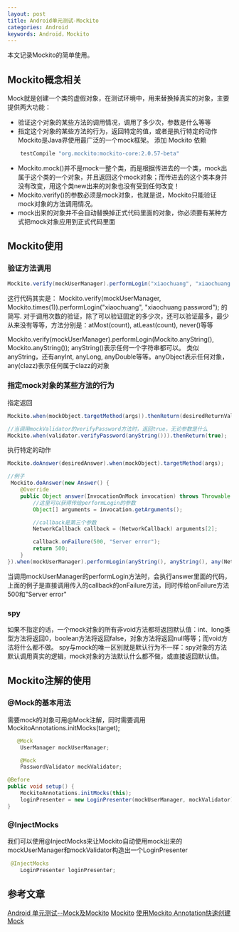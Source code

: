 ```yaml
---
layout: post
title: Android单元测试-Mockito
categories: Android
keywords: Android，Mockito
---
```

本文记录Mockito的简单使用。


## Mockito概念相关
Mock就是创建一个类的虚假对象，在测试环境中，用来替换掉真实的对象，主要提供两大功能：
- 验证这个对象的某些方法的调用情况，调用了多少次，参数是什么等等
- 指定这个对象的某些方法的行为，返回特定的值，或者是执行特定的动作
Mockito是Java界使用最广泛的一个mock框架。
添加 Mockito 依赖
```java
    testCompile "org.mockito:mockito-core:2.0.57-beta"
```

- Mockito.mock()并不是mock一整个类，而是根据传进去的一个类，mock出属于这个类的一个对象，并且返回这个mock对象；而传进去的这个类本身并没有改变，用这个类new出来的对象也没有受到任何改变！
- Mockito.verify()的参数必须是mock对象，也就是说，Mockito只能验证mock对象的方法调用情况。
- mock出来的对象并不会自动替换掉正式代码里面的对象，你必须要有某种方式把mock对象应用到正式代码里面

## Mockito使用
### 验证方法调用
```java
Mockito.verify(mockUserManager).performLogin("xiaochuang", "xiaochuang password");
```
这行代码其实是：
Mockito.verify(mockUserManager, Mockito.times(1)).performLogin("xiaochuang", "xiaochuang password");
的简写.
对于调用次数的验证，除了可以验证固定的多少次，还可以验证最多，最少从来没有等等，方法分别是：atMost(count), atLeast(count), never()等等

Mockito.verify(mockUserManager).performLogin(Mockito.anyString(), Mockito.anyString());
anyString()表示任何一个字符串都可以。
类似anyString，还有anyInt, anyLong, anyDouble等等。anyObject表示任何对象，any(clazz)表示任何属于clazz的对象

### 指定mock对象的某些方法的行为
指定返回
```java
Mockito.when(mockObject.targetMethod(args)).thenReturn(desiredReturnValue);

//当调用mockValidator的verifyPassword方法时，返回true，无论参数是什么
Mockito.when(validator.verifyPassword(anyString())).thenReturn(true);
```
执行特定的动作
```java
Mockito.doAnswer(desiredAnswer).when(mockObject).targetMethod(args);

//例子
 Mockito.doAnswer(new Answer() {
    @Override
    public Object answer(InvocationOnMock invocation) throws Throwable {
        //这里可以获得传给performLogin的参数
        Object[] arguments = invocation.getArguments();

        //callback是第三个参数
        NetworkCallback callback = (NetworkCallback) arguments[2];

        callback.onFailure(500, "Server error");
        return 500;
    }
}).when(mockUserManager).performLogin(anyString(), anyString(), any(NetworkCallback.class));
```
当调用mockUserManager的performLogin方法时，会执行answer里面的代码，上面的例子是直接调用传入的callback的onFailure方法，同时传给onFailure方法500和"Server error"
### spy
如果不指定的话，一个mock对象的所有非void方法都将返回默认值：int、long类型方法将返回0，boolean方法将返回false，对象方法将返回null等等；而void方法将什么都不做。
spy与mock的唯一区别就是默认行为不一样：spy对象的方法默认调用真实的逻辑，mock对象的方法默认什么都不做，或直接返回默认值。

## Mockito注解的使用
### @Mock的基本用法
需要mock的对象可用@Mock注解，同时需要调用 MockitoAnnotations.initMocks(target);
```java
   @Mock
    UserManager mockUserManager;

    @Mock
    PasswordValidator mockValidator;

@Before
public void setup() {
    MockitoAnnotations.initMocks(this);
    loginPresenter = new LoginPresenter(mockUserManager, mockValidator);
}
```

### @InjectMocks
我们可以使用@InjectMocks来让Mockito自动使用mock出来的mockUserManager和mockValidator构造出一个LoginPresenter
```java
 @InjectMocks
    LoginPresenter loginPresenter;
```

## 参考文章
[Android 单元测试--Mock及Mockito](http://hujiandong.com/2016/11/07/android-unit-test-mock/)
[Mockito](http://www.vogella.com/tutorials/Mockito/article.html)
[使用Mockito Annotation快速创建Mock](http://www.jianshu.com/p/7f6a1d3aa516)
